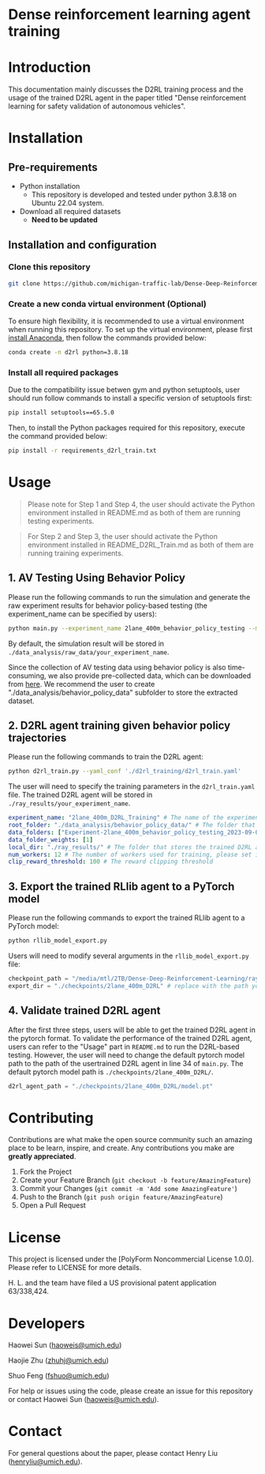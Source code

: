 # Dense reinforcement learning agent training

# Introduction
This documentation mainly discusses the D2RL training process and the usage of the trained D2RL agent in the paper titled "Dense reinforcement learning for safety validation of autonomous vehicles".

# Installation
## Pre-requirements
  - Python installation
    - This repository is developed and tested under python 3.8.18 on Ubuntu 22.04 system.
  - Download all required datasets
    - **Need to be updated**
## Installation and configuration
### Clone this repository
```bash
git clone https://github.com/michigan-traffic-lab/Dense-Deep-Reinforcement-Learning.git
```
### Create a new conda virtual environment (Optional)
To ensure high flexibility, it is recommended to use a virtual environment when running this repository. To set up the virtual environment, please first [install Anaconda](https://docs.anaconda.com/free/anaconda/install/index.html), then follow the commands provided below:
```bash
conda create -n d2rl python=3.8.18
```
### Install all required packages
Due to the compatibility issue betwen gym and python setuptools, user should run follow commands to install a specific version of setuptools first:

```bash
pip install setuptools==65.5.0
```

Then, to install the Python packages required for this repository, execute the command provided below:
```bash
pip install -r requirements_d2rl_train.txt
```
# Usage

> Please note for Step 1 and Step 4, the user should activate the Python environment installed in README.md as both of them are running testing experiments.

> For Step 2 and Step 3, the user should activate the Python environment installed in README_D2RL_Train.md as both of them are running training experiments.

## 1. AV Testing Using Behavior Policy
Please run the following commands to run the simulation and generate the raw experiment results for behavior policy-based testing (the experiment_name can be specified by users):
```bash
python main.py --experiment_name 2lane_400m_behavior_policy_testing --mode behavior_policy
```
By default, the simulation result will be stored in `./data_analysis/raw_data/your_experiment_name`.

Since the collection of AV testing data using behavior policy is also time-consuming, we also provide pre-collected data, which can be downloaded from [here](https://dense-deep-reinforcement-learning.s3.us-east-2.amazonaws.com/Experiment-2lane_400m_behavior_policy_testing_2023-09-03.zip). We recommend the user to create "./data_analysis/behavior_policy_data" subfolder to store the extracted dataset. 

## 2. D2RL agent training given behavior policy trajectories

Please run the following commands to train the D2RL agent:
```bash
python d2rl_train.py --yaml_conf './d2rl_training/d2rl_train.yaml'
```
The user will need to specify the training parameters in the `d2rl_train.yaml` file. The trained D2RL agent will be stored in `./ray_results/your_experiment_name`.
```yaml
experiment_name: "2lane_400m_D2RL_Training" # The name of the experiment
root_folder: "./data_analysis/behavior_policy_data/" # The folder that stores the behavior policy trajectories
data_folders: ["Experiment-2lane_400m_behavior_policy_testing_2023-09-03"] # The folder name of the behavior policy trajectories
data_folder_weights: [1]
local_dir: "./ray_results/" # The folder that stores the trained D2RL agent
num_workers: 12 # The number of workers used for training, please set it to the number of CPU cores
clip_reward_threshold: 100 # The reward clipping threshold
```

## 3. Export the trained RLlib agent to a PyTorch model

Please run the following commands to export the trained RLlib agent to a PyTorch model:
```bash
python rllib_model_export.py
```
Users will need to modify several arguments in the `rllib_model_export.py` file:
```python
checkpoint_path = "/media/mtl/2TB/Dense-Deep-Reinforcement-Learning/ray_results/2lane_400m_D2RL_Training_V2/PPO_my_env_959a3_00000_0_2023-09-03_16-29-30/checkpoint_000177/checkpoint-177" # replace with your rllib checkpoint path
export_dir = "./checkpoints/2lane_400m_D2RL" # replace with the path you would like to save the pytorch model
```

## 4. Validate trained D2RL agent

After the first three steps, users will be able to get the trained D2RL agent in the pytorch format. To validate the performance of the trained D2RL agent, users can refer to the "Usage" part in `README.md` to run the D2RL-based testing. However, the user will need to change the default pytorch model path to the path of the usertrained D2RL agent in line 34 of `main.py`. The default pytorch model path is `./checkpoints/2lane_400m_D2RL/`.
```python
d2rl_agent_path = "./checkpoints/2lane_400m_D2RL/model.pt"
```


# Contributing

Contributions are what make the open source community such an amazing place to be learn, inspire, and create. Any contributions you make are **greatly appreciated**.

1. Fork the Project
2. Create your Feature Branch (`git checkout -b feature/AmazingFeature`)
3. Commit your Changes (`git commit -m 'Add some AmazingFeature'`)
4. Push to the Branch (`git push origin feature/AmazingFeature`)
5. Open a Pull Request

# License

This project is licensed under the [PolyForm Noncommercial License 1.0.0]. Please refer to LICENSE for more details.

H. L. and the team have filed a US provisional patent application 63/338,424.

# Developers

Haowei Sun (haoweis@umich.edu)

Haojie Zhu (zhuhj@umich.edu)

Shuo Feng (fshuo@umich.edu)

For help or issues using the code, please create an issue for this repository or contact Haowei Sun (haoweis@umich.edu).

# Contact

For general questions about the paper, please contact Henry Liu (henryliu@umich.edu).